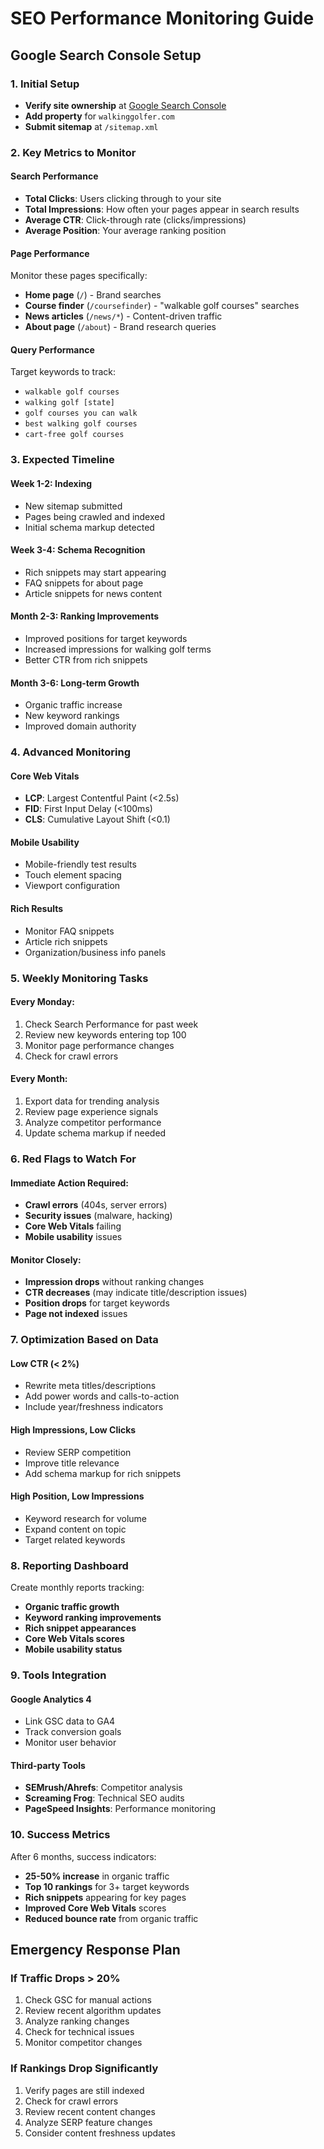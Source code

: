 # SEO Performance Monitoring Guide

## Google Search Console Setup

### 1. Initial Setup
- **Verify site ownership** at [Google Search Console](https://search.google.com/search-console)
- **Add property** for `walkinggolfer.com`
- **Submit sitemap** at `/sitemap.xml`

### 2. Key Metrics to Monitor

#### **Search Performance**
- **Total Clicks**: Users clicking through to your site
- **Total Impressions**: How often your pages appear in search results
- **Average CTR**: Click-through rate (clicks/impressions)
- **Average Position**: Your average ranking position

#### **Page Performance**
Monitor these pages specifically:
- **Home page** (`/`) - Brand searches
- **Course finder** (`/coursefinder`) - "walkable golf courses" searches
- **News articles** (`/news/*`) - Content-driven traffic
- **About page** (`/about`) - Brand research queries

#### **Query Performance**
Target keywords to track:
- `walkable golf courses`
- `walking golf [state]`
- `golf courses you can walk`
- `best walking golf courses`
- `cart-free golf courses`

### 3. Expected Timeline

#### **Week 1-2: Indexing**
- New sitemap submitted
- Pages being crawled and indexed
- Initial schema markup detected

#### **Week 3-4: Schema Recognition**
- Rich snippets may start appearing
- FAQ snippets for about page
- Article snippets for news content

#### **Month 2-3: Ranking Improvements**
- Improved positions for target keywords
- Increased impressions for walking golf terms
- Better CTR from rich snippets

#### **Month 3-6: Long-term Growth**
- Organic traffic increase
- New keyword rankings
- Improved domain authority

### 4. Advanced Monitoring

#### **Core Web Vitals**
- **LCP**: Largest Contentful Paint (<2.5s)
- **FID**: First Input Delay (<100ms)
- **CLS**: Cumulative Layout Shift (<0.1)

#### **Mobile Usability**
- Mobile-friendly test results
- Touch element spacing
- Viewport configuration

#### **Rich Results**
- Monitor FAQ snippets
- Article rich snippets
- Organization/business info panels

### 5. Weekly Monitoring Tasks

#### **Every Monday:**
1. Check Search Performance for past week
2. Review new keywords entering top 100
3. Monitor page performance changes
4. Check for crawl errors

#### **Every Month:**
1. Export data for trending analysis
2. Review page experience signals
3. Analyze competitor performance
4. Update schema markup if needed

### 6. Red Flags to Watch For

#### **Immediate Action Required:**
- **Crawl errors** (404s, server errors)
- **Security issues** (malware, hacking)
- **Core Web Vitals** failing
- **Mobile usability** issues

#### **Monitor Closely:**
- **Impression drops** without ranking changes
- **CTR decreases** (may indicate title/description issues)
- **Position drops** for target keywords
- **Page not indexed** issues

### 7. Optimization Based on Data

#### **Low CTR (< 2%)**
- Rewrite meta titles/descriptions
- Add power words and calls-to-action
- Include year/freshness indicators

#### **High Impressions, Low Clicks**
- Review SERP competition
- Improve title relevance
- Add schema markup for rich snippets

#### **High Position, Low Impressions**
- Keyword research for volume
- Expand content on topic
- Target related keywords

### 8. Reporting Dashboard

Create monthly reports tracking:
- **Organic traffic growth**
- **Keyword ranking improvements**
- **Rich snippet appearances**
- **Core Web Vitals scores**
- **Mobile usability status**

### 9. Tools Integration

#### **Google Analytics 4**
- Link GSC data to GA4
- Track conversion goals
- Monitor user behavior

#### **Third-party Tools**
- **SEMrush/Ahrefs**: Competitor analysis
- **Screaming Frog**: Technical SEO audits
- **PageSpeed Insights**: Performance monitoring

### 10. Success Metrics

After 6 months, success indicators:
- **25-50% increase** in organic traffic
- **Top 10 rankings** for 3+ target keywords
- **Rich snippets** appearing for key pages
- **Improved Core Web Vitals** scores
- **Reduced bounce rate** from organic traffic

## Emergency Response Plan

### If Traffic Drops > 20%
1. Check GSC for manual actions
2. Review recent algorithm updates
3. Analyze ranking changes
4. Check for technical issues
5. Monitor competitor changes

### If Rankings Drop Significantly
1. Verify pages are still indexed
2. Check for crawl errors
3. Review recent content changes
4. Analyze SERP feature changes
5. Consider content freshness updates 